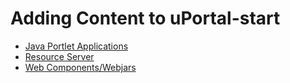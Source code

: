 # Adding Content to uPortal-start

  - [Java Portlet Applications](portlets.md)
  - [Resource Server](resource-server.md)
  - [Web Components/Webjars](webjars.md)
